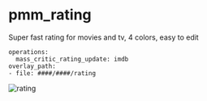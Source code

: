 # pmm_rating
Super fast rating for movies and tv, 4 colors, easy to edit


    operations:
      mass_critic_rating_update: imdb
    overlay_path:
    - file: ####/####/rating
    
![rating](https://github.com/Craftwork2720/pmm_rating/assets/130354761/a508527e-dcf8-46a6-b222-d788790cdd55)
